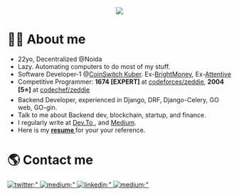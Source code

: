 <div align="center">
  <img src="https://user-images.githubusercontent.com/26124625/119921844-5954fa00-bf8c-11eb-8400-de37098e8973.png" align="center"/>
</div>

# 👨‍🚀 About me

  - 22yo, Decentralized @Noida
  - Lazy. Automating computers to do most of my stuff.
  - Software Developer-1 @[CoinSwitch Kuber](https://coinswitch.co/). Ex-[BrightMoney](https://brightmoney.co), Ex-[Attentive](https://attentive.ai)
  - Competitive Programmer: <strong> 1674 [EXPERT] </strong> at <a href=https://codeforces.com/profile/zeddie  target="_blank"> codeforces/zeddie</a>, <strong> 2004 [5⭐]</strong>  at <a href=https://codechef.com/user/zeddie  target="_blank"> codechef/zeddie</a>
  - Backend Developer, experienced in Django, DRF, Django-Celery, GO web, GO-gin.
  - Talk to me about Backend dev, blockchain, startup, and finance.
  - I regularly write at <a href="https://dev.to/anubhavitis" target="_blank"> Dev.To </a>, and <a href="http://medium.com/@anubhavitis" target="_blank"> Medium</a>.
  - Here is my <strong> <a href="https://anubhavitis.github.io/Resume/" target="_blank"> resume </a></strong> for your your reference.


# 🌎 Contact me
<div>
  <a href="https://twitter.com/anubhavitis" target="_blank">
    <img src=https://img.shields.io/badge/twitter-%2300acee.svg?&style=for-the-badge&logo=twitter&logoColor=white alt=twitter;" />
  </a>
  <a href="https://dev.to/anubhavitis" target="_blank">
    <img src=https://img.shields.io/badge/dev.to-0A0A0A?style=for-the-badge&logo=dev.to&logoColor=white alt=medium;" />
  </a>
  <a href="https://linkedin.com/in/anubhavitis" target="_blank">
    <img src=https://img.shields.io/badge/LinkedIn-0077B5?style=for-the-badge&logo=linkedin&logoColor=white alt=linkedin;" />
  </a>
  <a href="https://medium.com/@anubhavitis" target="_blank">
    <img src=https://img.shields.io/badge/Medium-12100E?style=for-the-badge&logo=medium&logoColor=white alt=medium;" />
  </a>
</div>
